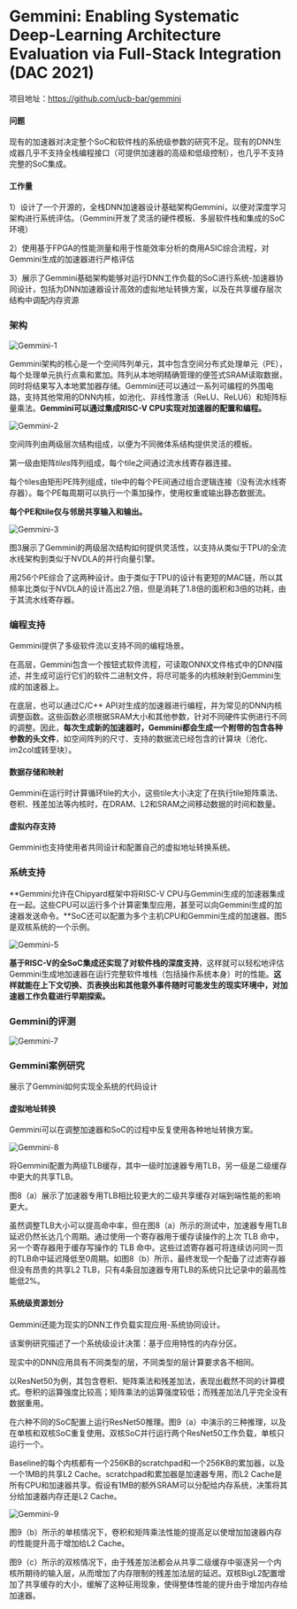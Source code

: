 # Gemmini: Enabling Systematic Deep-Learning Architecture Evaluation via Full-Stack Integration (DAC 2021)

项目地址：https://github.com/ucb-bar/gemmini

#### 问题

现有的加速器对决定整个SoC和软件栈的系统级参数的研究不足。现有的DNN生成器几乎不支持全栈编程接口（可提供加速器的高级和低级控制），也几乎不支持完整的SoC集成。

#### 工作量

1）设计了一个开源的，全栈DNN加速器设计基础架构Gemmini，以便对深度学习架构进行系统评估。（Gemmini开发了灵活的硬件模板、多层软件栈和集成的SoC环境）

2）使用基于FPGA的性能测量和用于性能效率分析的商用ASIC综合流程，对Gemmini生成的加速器进行严格评估

3）展示了Gemmini基础架构能够对运行DNN工作负载的SoC进行系统-加速器协同设计，包括为DNN加速器设计高效的虚拟地址转换方案，以及在共享缓存层次结构中调配内存资源

### 架构

![Gemmini-1](.\图片\Gemmini-1.png)

Gemmini架构的核心是一个空间阵列单元，其中包含空间分布式处理单元（PE），每个处理单元执行点乘和累加。阵列从本地明精确管理的便签式SRAM读取数据，同时将结果写入本地累加器存储。Gemmini还可以通过一系列可编程的外围电路，支持其他常用的DNN内核，如池化、非线性激活（ReLU、ReLU6）和矩阵标量乘法。**Gemmini可以通过集成RISC-V CPU实现对加速器的配置和编程。**

![Gemmini-2](.\图片\Gemmini-2.png)

空间阵列由两级层次结构组成，以便为不同微体系结构提供灵活的模板。

第一级由矩阵$tiles$阵列组成，每个tile之间通过流水线寄存器连接。

每个tiles由矩形PE阵列组成，tile中的每个PE间通过组合逻辑连接（没有流水线寄存器）。每个PE每周期可以执行一个乘加操作，使用权重或输出静态数据流。

**每个PE和tile仅与邻居共享输入和输出。**

![Gemmini-3](.\图片\Gemmini-3.png)

图3展示了Gemmini的两级层次结构如何提供灵活性，以支持从类似于TPU的全流水线架构到类似于NVDLA的并行向量引擎。

用256个PE综合了这两种设计。由于类似于TPU的设计有更短的MAC链，所以其频率比类似于NVDLA的设计高出2.7倍，但是消耗了1.8倍的面积和3倍的功耗，由于其流水线寄存器。

### 编程支持

Gemmini提供了多级软件流以支持不同的编程场景。

在高层，Gemmini包含一个按钮式软件流程，可读取ONNX文件格式中的DNN描述，并生成可运行它们的软件二进制文件，将尽可能多的内核映射到Gemmini生成的加速器上。

在底层，也可以通过C/C++ API对生成的加速器进行编程，并为常见的DNN内核调整函数。这些函数必须根据SRAM大小和其他参数，针对不同硬件实例进行不同的调整。因此，**每次生成新的加速器时，Gemmini都会生成一个附带的包含各种参数的头文件**，如空间阵列的尺寸、支持的数据流已经包含的计算块（池化、im2col或转至块）。

#### 数据存储和映射

Gemmini在运行时计算循环tile的大小，这些tile大小决定了在执行tile矩阵乘法、卷积、残差加法等内核时，在DRAM、L2和SRAM之间移动数据的时间和数量。

#### 虚拟内存支持

Gemmini也支持使用者共同设计和配置自己的虚拟地址转换系统。

### 系统支持

**Gemmini允许在Chipyard框架中将RISC-V CPU与Gemmini生成的加速器集成在一起。这些CPU可以运行多个计算密集型应用，甚至可以向Gemmini生成的加速器发送命令。**SoC还可以配置为多个主机CPU和Gemmini生成的加速器。图5是双核系统的一个示例。

![Gemmini-5](.\图片\Gemmini-5.png)

**基于RISC-V的全SoC集成还实现了对软件栈的深度支持**，这样就可以轻松地评估Gemmini生成地加速器在运行完整软件堆栈（包括操作系统本身）时的性能。**这样就能在上下文切换、页表换出和其他意外事件随时可能发生的现实环境中，对加速器工作负载进行早期探索。**

### Gemmini的评测

![Gemmini-7](.\图片\Gemmini-7.png)

### Gemmini案例研究

展示了Gemmini如何实现全系统的代码设计

#### 虚拟地址转换

Gemmini可以在调整加速器和SoC的过程中反复使用各种地址转换方案。

![Gemmini-8](.\图片\Gemmini-8.png)

将Gemmini配置为两级TLB缓存，其中一级时加速器专用TLB，另一级是二级缓存中更大的共享TLB。

图8（a）展示了加速器专用TLB相比较更大的二级共享缓存对端到端性能的影响更大。



虽然调整TLB大小可以提高命中率，但在图8（a）所示的测试中，加速器专用TLB延迟仍然长达几个周期。通过使用一个寄存器用于缓存读操作的上次 TLB 命中，另一个寄存器用于缓存写操作的 TLB 命中。这些过滤寄存器可将连续访问同一页的TLB命中延迟降低至0周期。如图8（b）所示，最终发现一个配备了过滤寄存器但没有昂贵的共享L2 TLB，只有4条目加速器专用TLB的系统只比记录中的最高性能低2%。

#### 系统级资源划分

Gemmini还能为现实的DNN工作负载实现应用-系统协同设计。

该案例研究描述了一个系统级设计决策：基于应用特性的内存分区。

现实中的DNN应用具有不同类型的层，不同类型的层计算要求各不相同。

以ResNet50为例，其包含卷积、矩阵乘法和残差加法，表现出截然不同的计算模式。卷积的运算强度比较高；矩阵乘法的运算强度较低；而残差加法几乎完全没有数据重用。

在六种不同的SoC配置上运行ResNet50推理。图9（a）中演示的三种推理，以及在单核和双核SoC重复使用。双核SoC并行运行两个ResNet50工作负载，单核只运行一个。

Baseline的每个内核都有一个256KB的scratchpad和一个256KB的累加器，以及一个1MB的共享L2 Cache。scratchpad和累加器是加速器专用，而L2 Cache是所有CPU和加速器共享。假设有1MB的额外SRAM可以分配给内存系统，决策将其分给加速器内存还是L2 Cache。

![Gemmini-9](.\图片\Gemmini-9.png)

图9（b）所示的单核情况下，卷积和矩阵乘法性能的提高足以使增加加速器内存的性能提升高于增加给L2 Cache。

图9（c）所示的双核情况下，由于残差加法都会从共享二级缓存中驱逐另一个内核所期待的输入层，从而增加了内存限制的残差加法层的延迟。双核BigL2配置增加了共享缓存的大小，缓解了这种征用现象，使得整体性能的提升由于增加内存给加速器。